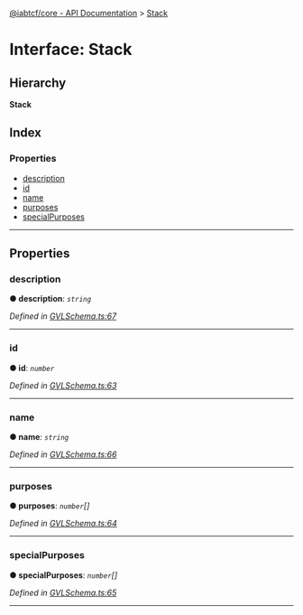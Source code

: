 [@iabtcf/core - API Documentation](../README.md) > [Stack](../interfaces/stack.md)

# Interface: Stack

## Hierarchy

**Stack**

## Index

### Properties

* [description](stack.md#description)
* [id](stack.md#id)
* [name](stack.md#name)
* [purposes](stack.md#purposes)
* [specialPurposes](stack.md#specialpurposes)

---

## Properties

<a id="description"></a>

###  description

**● description**: *`string`*

*Defined in [GVLSchema.ts:67](https://github.com/chrispaterson/iabtcf-es/blob/0fbe340/modules/core/src/GVLSchema.ts#L67)*

___
<a id="id"></a>

###  id

**● id**: *`number`*

*Defined in [GVLSchema.ts:63](https://github.com/chrispaterson/iabtcf-es/blob/0fbe340/modules/core/src/GVLSchema.ts#L63)*

___
<a id="name"></a>

###  name

**● name**: *`string`*

*Defined in [GVLSchema.ts:66](https://github.com/chrispaterson/iabtcf-es/blob/0fbe340/modules/core/src/GVLSchema.ts#L66)*

___
<a id="purposes"></a>

###  purposes

**● purposes**: *`number`[]*

*Defined in [GVLSchema.ts:64](https://github.com/chrispaterson/iabtcf-es/blob/0fbe340/modules/core/src/GVLSchema.ts#L64)*

___
<a id="specialpurposes"></a>

###  specialPurposes

**● specialPurposes**: *`number`[]*

*Defined in [GVLSchema.ts:65](https://github.com/chrispaterson/iabtcf-es/blob/0fbe340/modules/core/src/GVLSchema.ts#L65)*

___

